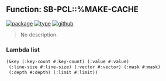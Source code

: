 ## Function: SB-PCL::%MAKE-CACHE
[![package](https://img.shields.io/badge/Package-SB--PCL-5f9ea0.svg?style=social&colorA=999999)](../) [![type](https://img.shields.io/badge/Type-Function-5f9ea0.svg?style=social&colorA=999999)](../#function) [![github](https://img.shields.io/badge/GitHub-View_the_source-5f9ea0.svg?style=social&colorA=999999&logo=github)](https://github.com/sbcl/sbcl/blob/master/src/pcl/cache.lisp/) 

> No description.

### Lambda list
```cl
(&key (:key-count #:key-count) (:value #:value)
 (:line-size #:line-size) (:vector #:vector) (:mask #:mask)
 (:depth #:depth) (:limit #:limit))
```
